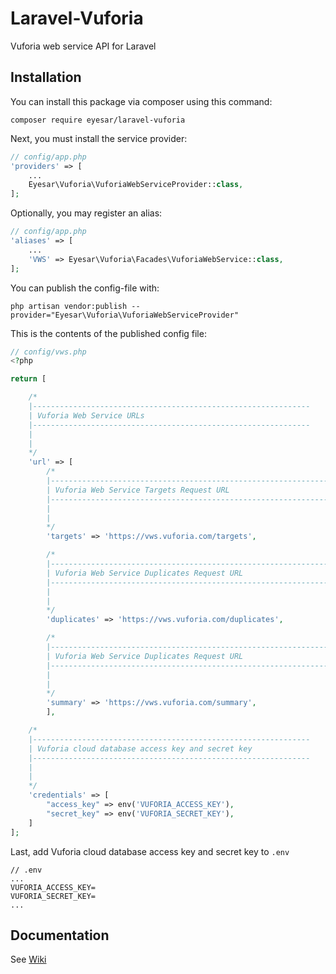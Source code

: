 # Laravel-Vuforia
Vuforia web service API for Laravel



## Installation

You can install this package via composer using this command:

```shell
composer require eyesar/laravel-vuforia
```

Next, you must install the service provider:

```php
// config/app.php
'providers' => [
    ...
    Eyesar\Vuforia\VuforiaWebServiceProvider::class,
];
```

Optionally, you may register an alias:

```php
// config/app.php
'aliases' => [
    ...
    'VWS' => Eyesar\Vuforia\Facades\VuforiaWebService::class,
];
```

You can publish the config-file with:

```
php artisan vendor:publish --provider="Eyesar\Vuforia\VuforiaWebServiceProvider"
```

This is the contents of the published config file:

```php
// config/vws.php
<?php

return [

    /*
    |--------------------------------------------------------------
    | Vuforia Web Service URLs
    |--------------------------------------------------------------
    |
    |
    */
    'url' => [
        /*
        |--------------------------------------------------------------
        | Vuforia Web Service Targets Request URL
        |--------------------------------------------------------------
        |
        |
        */
        'targets' => 'https://vws.vuforia.com/targets',

        /*
        |--------------------------------------------------------------
        | Vuforia Web Service Duplicates Request URL
        |--------------------------------------------------------------
        |
        |
        */
        'duplicates' => 'https://vws.vuforia.com/duplicates',

        /*
        |--------------------------------------------------------------
        | Vuforia Web Service Duplicates Request URL
        |--------------------------------------------------------------
        |
        |
        */
        'summary' => 'https://vws.vuforia.com/summary',
        ],

    /*
    |--------------------------------------------------------------
    | Vuforia cloud database access key and secret key
    |--------------------------------------------------------------
    |
    |
    */
    'credentials' => [
        "access_key" => env('VUFORIA_ACCESS_KEY'),
        "secret_key" => env('VUFORIA_SECRET_KEY'),
    ]
];
```

Last, add Vuforia cloud database access key and secret key to `.env`

```
// .env
...
VUFORIA_ACCESS_KEY=
VUFORIA_SECRET_KEY=
...
```

## Documentation
See [Wiki](https://github.com/Eyesar/laravel-vuforia/wiki)
